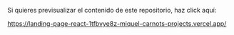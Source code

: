 Si quieres previsualizar el contenido de este repositorio, haz click aquí:

https://landing-page-react-1tfbvye8z-miquel-carnots-projects.vercel.app/
